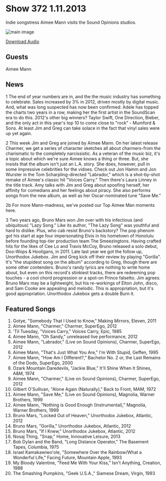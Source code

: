 # Show 372 1.11.2013
Indie songstress Aimee Mann visits the Sound Opinions studios.

![main image](http://www.soundopinions.org/images/2013/aimeemann.jpg)

[Download Audio](http://audio.soundopinions.org/podcasts/sooppodshow372.mp3)

## Guests
Aimee Mann

## News
1 The end of year numbers are in, and the the music industry has something to celebrate. Sales increased by 3% in 2012, driven mostly by digital music. And, what was long suspected has now been confirmed: Adele has topped the charts two years in a row, making her the first artist in the SoundScan era to do this. 2012's other big winners? Taylor Swift, One Direction, Bieber, and the only act in this year's top 10 to come close to "rock" - Mumford & Sons. At least Jim and Greg can take solace in the fact that vinyl sales were up yet again. 

2 This week Jim and Greg are joined by Aimee Mann. On her latest release Charmer, we get a series of character sketches all about charmers-from the charismatic to the completely narcissistic. As a veteran of the music biz, it's a topic about which we're sure Aimee knows a thing or three. But, she insists that the album isn't just an L.A. story. She does, 
however, pull in some impressive celebrities for the vidoes. Check out Jon Hamm and Jon Wurster in the Tom Scharpling-directed "Labrador,"  which is a shot-by-shot remake of Aimee's classic hit "Voices Carry." Then there's Laura Linney in the title track. Amy talks with Jim and Greg about spoofing herself, her affinity for comedians and her feelings about piracy. She also performs songs from the new album, as well as her Oscar-nominated tune "Save Me."

2b For more Mann-madness, we've posted our Top Aimee Man moments here.

3 Two years ago, Bruno Mars won Jim over with his infectious (and ubiquitous) "Lazy Song." Like its author, "The Lazy Song" was youthful and hard to dislike. Plus, who cab resist Bruno's 
backstory? The pop phenom got his start at age four impersonating Elvis in his hometown of Honolulu before founding top-tier production team The Smeezingtons. Having crafted hits for the likes of Cee Lo and Travis McCoy, Bruno released a solo debut, Doo-Wops & Hooligans, in 2011. Late last year we got the follow up, Unorthodox Jukebox. Jim and Greg kick off their review by playing "Gorilla". It's "the stupidest song on the album" according to Greg, though there are some other contenders. Bruno's randy lyrics are nothing to write home about, but even on this record's stinkiest tracks, there are redeeming pop touches - a cool chord progression or a spot-on Prince falsetto. Jim agrees. Bruno Mars may be a lightweight, but his re-workings of Elton John, disco, and Sam Cooke are appealing and melodic. This is appropriation, but it's good appropriation. Unorthodox Jukebox gets a double Burn it.

## Featured Songs
1. Gotye, "Somebody That I Used to Know," Making Mirrors, Eleven, 2011
2. Aimee Mann, "Charmer," Charmer, SuperEgo, 2012
3. 'Til Tuesday, "Voices Carry," Voices Carry, Epic, 1985
4. Aimee Mann, "Oh Sandy," unreleased live performance, 2012
5. Aimee Mann, "Labrador," (Live on Sound Opinions), Charmer, SuperEgo, 2012
6. Aimee Mann, "That's Just What You Are," I'm With Stupid, Geffen, 1995
7. Aimee Mann, "How Am I Different?," Bachelor No. 2 or, the Last Remains of the Dodo, SuperEgo, 2000
8. Ozark Mountain Daredevils, "Jackie Blue," It'll Shine When It Shines, A&M, 1974
9. Aimee Mann, "Charmer," (Live on Sound Opinions), Charmer, SuperEgo, 2012
10. Gilbert O'Sullivan, "Alone Again (Naturally)," Back to Front, MAM, 1972
11. Aimee Mann, "Save Me," (Live on Sound Opinions), Magnolia, Warner Brothers, 1999
12. Aimee Mann, "Nothing is Good Enough (Instrumental)," Magnolia, Warner Brothers, 1999
13. Bruno Mars, "Locked Out of Heaven," Unorthodox Jukebox, Atlantic, 2012
14. Bruno Mars, "Gorilla," Unorthodox Jukebox, Atlantic, 2012
15. Bruno Mars, "If I Knew," Unorthodox Jukebox, Atlantic, 2012
16. Nosaj Thing, "Snap," Home, Innovative Leisure, 2013
17. Bob Dylan and the Band, "Long Distance Operator," The Basement Tapes, Columbia, 1975
18. Israel Kamakawiwo'ole, "Somewhere Over the Rainbow/What a Wonderful Life," Facing Future, Mountain Apple, 1993
19. My Bloody Valentine, "Feed Me With Your Kiss," Isn't Anything, Creation, 1988
20. The Smashing Pumpkins, "Geek U.S.A.," Siamese Dream, Virgin, 1993
